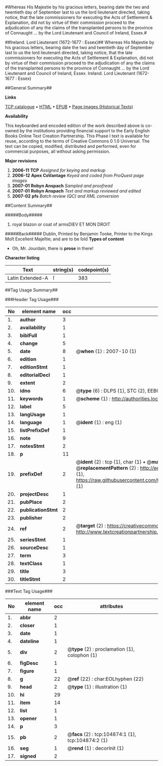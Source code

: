 #Whereas His Majestie by his gracious letters, bearing date the two and twentieth day of September last to us the lord lieutenant directed, taking notice, that the late commissioners for executing the Acts of Settlement & Explanation, did not by virtue of their commission proceed to the adjudication of any the claims of the transplanted persons to the province of Connaught ... by the Lord Lieutenant and Council of Ireland, Essex.#

##Ireland. Lord Lieutenant (1672-1677 : Essex)##
Whereas His Majestie by his gracious letters, bearing date the two and twentieth day of September last to us the lord lieutenant directed, taking notice, that the late commissioners for executing the Acts of Settlement & Explanation, did not by virtue of their commission proceed to the adjudication of any the claims of the transplanted persons to the province of Connaught ... by the Lord Lieutenant and Council of Ireland, Essex.
Ireland. Lord Lieutenant (1672-1677 : Essex)

##General Summary##

**Links**

[TCP catalogue](http://www.ota.ox.ac.uk/tcp/)  • 
[HTML](http://tei.it.ox.ac.uk/tcp/Texts-HTML/free/A46/A46144.html)  • 
[EPUB](http://tei.it.ox.ac.uk/tcp/Texts-EPUB/free/A46/A46144.epub) • 
[Page images (Historical Texts)](https://data.historicaltexts.jisc.ac.uk/view?pubId=eebo-16149224e&pageId=eebo-16149224e-104874-1)

**Availability**

This keyboarded and encoded edition of the
	       work described above is co-owned by the institutions
	       providing financial support to the Early English Books
	       Online Text Creation Partnership. This Phase I text is
	       available for reuse, according to the terms of Creative
	       Commons 0 1.0 Universal. The text can be copied,
	       modified, distributed and performed, even for
	       commercial purposes, all without asking permission.

**Major revisions**

1. __2006-11__ __TCP__ *Assigned for keying and markup*
1. __2006-12__ __Apex CoVantage__ *Keyed and coded from ProQuest page images*
1. __2007-01__ __Robyn Anspach__ *Sampled and proofread*
1. __2007-01__ __Robyn Anspach__ *Text and markup reviewed and edited*
1. __2007-02__ __pfs__ *Batch review (QC) and XML conversion*

##Content Summary##

#####Body#####

1. royal blazon or coat of armsDIEV ET MON DROIT

#####Back#####
Dublin, Printed by Benjamin Tooke, Printer to the Kings Moſt Excellent Majeſtie; and are to be ſold 
**Types of content**

  * Oh, Mr. Jourdain, there is **prose** in there!

**Character listing**


|Text|string(s)|codepoint(s)|
|---|---|---|
|Latin Extended-A|ſ|383|

##Tag Usage Summary##

###Header Tag Usage###

|No|element name|occ|attributes|
|---|---|---|---|
|1.|__author__|3||
|2.|__availability__|1||
|3.|__biblFull__|1||
|4.|__change__|5||
|5.|__date__|8| @__when__ (1) : 2007-10 (1)|
|6.|__edition__|1||
|7.|__editionStmt__|1||
|8.|__editorialDecl__|1||
|9.|__extent__|2||
|10.|__idno__|6| @__type__ (6) : DLPS (1), STC (2), EEBO-CITATION (1), OCLC (1), VID (1)|
|11.|__keywords__|1| @__scheme__ (1) : http://authorities.loc.gov/ (1)|
|12.|__label__|5||
|13.|__langUsage__|1||
|14.|__language__|1| @__ident__ (1) : eng (1)|
|15.|__listPrefixDef__|1||
|16.|__note__|9||
|17.|__notesStmt__|2||
|18.|__p__|11||
|19.|__prefixDef__|2| @__ident__ (2) : tcp (1), char (1)  •  @__matchPattern__ (2) : ([0-9\-]+):([0-9IVX]+) (1), (.+) (1)  •  @__replacementPattern__ (2) : http://eebo.chadwyck.com/downloadtiff?vid=$1&page=$2 (1), https://raw.githubusercontent.com/textcreationpartnership/Texts/master/tcpchars.xml#$1 (1)|
|20.|__projectDesc__|1||
|21.|__pubPlace__|2||
|22.|__publicationStmt__|2||
|23.|__publisher__|2||
|24.|__ref__|2| @__target__ (2) : https://creativecommons.org/publicdomain/zero/1.0/ (1), http://www.textcreationpartnership.org/docs/. (1)|
|25.|__seriesStmt__|1||
|26.|__sourceDesc__|1||
|27.|__term__|3||
|28.|__textClass__|1||
|29.|__title__|3||
|30.|__titleStmt__|2||


###Text Tag Usage###

|No|element name|occ|attributes|
|---|---|---|---|
|1.|__abbr__|2||
|2.|__closer__|1||
|3.|__date__|1||
|4.|__dateline__|1||
|5.|__div__|2| @__type__ (2) : proclamation (1), colophon (1)|
|6.|__figDesc__|1||
|7.|__figure__|1||
|8.|__g__|22| @__ref__ (22) : char:EOLhyphen (22)|
|9.|__head__|2| @__type__ (1) : illustration (1)|
|10.|__hi__|29||
|11.|__item__|14||
|12.|__list__|1||
|13.|__opener__|1||
|14.|__p__|3||
|15.|__pb__|2| @__facs__ (2) : tcp:104874:1 (1), tcp:104874:2 (1)|
|16.|__seg__|1| @__rend__ (1) : decorInit (1)|
|17.|__signed__|2||
